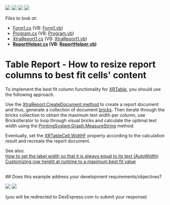 <!-- default badges list -->
![](https://img.shields.io/endpoint?url=https://codecentral.devexpress.com/api/v1/VersionRange/128605372/14.2.7%2B)
[![](https://img.shields.io/badge/Open_in_DevExpress_Support_Center-FF7200?style=flat-square&logo=DevExpress&logoColor=white)](https://supportcenter.devexpress.com/ticket/details/T246953)
[![](https://img.shields.io/badge/📖_How_to_use_DevExpress_Examples-e9f6fc?style=flat-square)](https://docs.devexpress.com/GeneralInformation/403183)
[![](https://img.shields.io/badge/💬_Leave_Feedback-feecdd?style=flat-square)](#does-this-example-address-your-development-requirementsobjectives)
<!-- default badges end -->
<!-- default file list -->
*Files to look at*:

* [Form1.cs](./CS/Form1.cs) (VB: [Form1.vb](./VB/Form1.vb))
* [Program.cs](./CS/Program.cs) (VB: [Program.vb](./VB/Program.vb))
* [XtraReport1.cs](./CS/Report/XtraReport1.cs) (VB: [XtraReport1.vb](./VB/Report/XtraReport1.vb))
* **[ReportHelper.cs](./CS/ReportHelper/ReportHelper.cs) (VB: [ReportHelper.vb](./VB/ReportHelper/ReportHelper.vb))**
<!-- default file list end -->
# Table Report - How to resize report columns to best fit cells' content

<p>To implement the best fit column functionality for <a href="https://docs.devexpress.com/XtraReports/DevExpress.XtraReports.UI.XRTable">XRTable</a>, you should use the following approach. <br /></p>
<p>Use the <a href="https://docs.devexpress.com/XtraReports/DevExpress.XtraReports.UI.XtraReport.CreateDocument">XtraReport.CreateDocument method</a> to create a report document and thus, generate a collection of document <a href="https://docs.devexpress.com/WindowsForms/88/Controls-and-Libraries/Printing-Exporting/Concepts/Basic-Terms/Brickss">bricks</a>. Then iterate through the bricks collection to obtain the maximum text width per column, use BricksIterator to loop through visual bricks and calculate the optimal text width using the <a href="https://documentation.devexpress.com/#CoreLibraries/DevExpressXtraPrintingBrickGraphics_MeasureStringtopic">PrintingSystem.Graph.MeasureString</a> method. <br /></p><p>Eventually, set the <a href="https://docs.devexpress.com/XtraReports/DevExpress.XtraReports.UI.XRTableCell.WidthF">XRTableCell.WidthF</a> property according to the calculation result and recreate the report document.<br /></p>
<p>See also:<br /><a href="https://www.devexpress.com/Support/Center/p/A2747">How to set the label width so that it is always equal to its text (AutoWidth)</a><br /><a href="https://www.devexpress.com/Support/Center/p/E20053">Customizing row height at runtime to a maximum best fit value</a></p>

<br/>
<!-- feedback -->
## Does this example address your development requirements/objectives?

[<img src="https://www.devexpress.com/support/examples/i/yes-button.svg"/>](https://www.devexpress.com/support/examples/survey.xml?utm_source=github&utm_campaign=reporting-winforms-best-fit-table-column-width&~~~was_helpful=yes) [<img src="https://www.devexpress.com/support/examples/i/no-button.svg"/>](https://www.devexpress.com/support/examples/survey.xml?utm_source=github&utm_campaign=reporting-winforms-best-fit-table-column-width&~~~was_helpful=no)

(you will be redirected to DevExpress.com to submit your response)
<!-- feedback end -->
